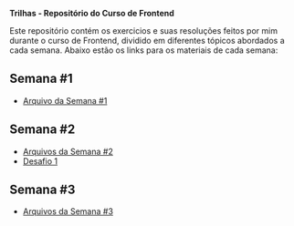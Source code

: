 **Trilhas - Repositório do Curso de Frontend**

Este repositório contém os exercicios e suas resoluções feitos por mim durante o curso de Frontend, dividido em diferentes tópicos abordados a cada semana. Abaixo estão os links para os materiais de cada semana:

## Semana #1
- [Arquivo da Semana #1](semana-1/index.html)

## Semana #2
- [Arquivos da Semana #2](semana-2/README.md)
- [Desafio 1](desafios/desafio1/README.md)

## Semana #3
- [Arquivos da Semana #3](semana-3/README.md)